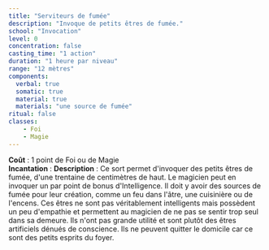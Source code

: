 ```yaml
---
title: "Serviteurs de fumée"
description: "Invoque de petits êtres de fumée."
school: "Invocation"
level: 0
concentration: false
casting_time: "1 action"
duration: "1 heure par niveau"
range: "12 mètres"
components:
  verbal: true
  somatic: true
  material: true
  materials: "une source de fumée"
ritual: false
classes:
    - Foi
    - Magie
---
```

**Coût** : 1 point de Foi ou de Magie  
**Incantation** : 
**Description** : Ce sort permet d'invoquer des petits êtres de fumée, d'une trentaine de centimètres de haut. Le magicien peut en invoquer un par point de bonus d'Intelligence. Il doit y avoir des sources de fumée pour leur création, comme un feu dans l'âtre, une cuisinière ou de l'encens. Ces êtres ne sont pas véritablement intelligents mais possèdent un peu d'empathie et permettent au magicien de ne pas se sentir trop seul dans sa demeure. Ils n'ont pas grande utilité et sont plutôt des êtres artificiels dénués de conscience. Ils ne peuvent quitter le domicile car ce sont des petits esprits du foyer.  
